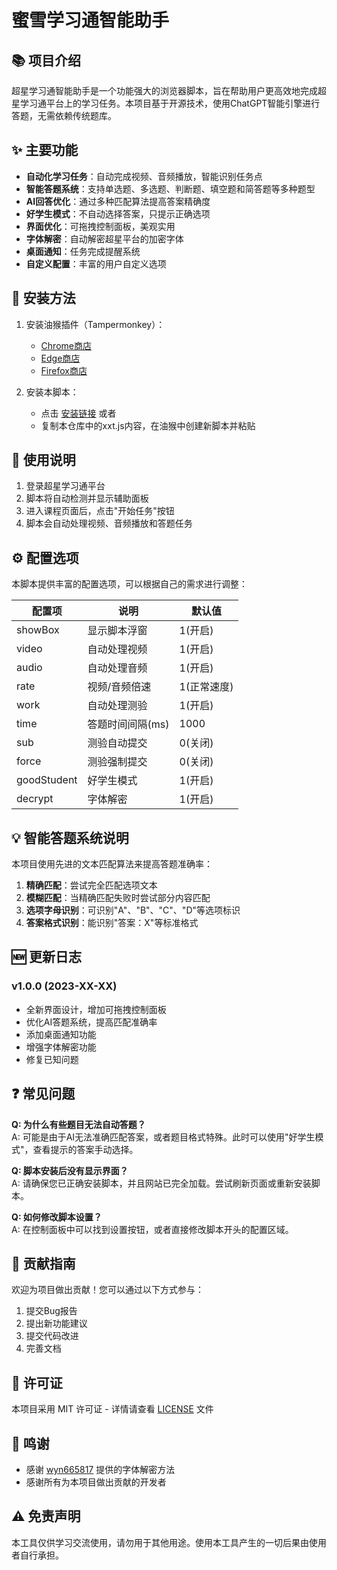 # 蜜雪学习通智能助手

## 📚 项目介绍

超星学习通智能助手是一个功能强大的浏览器脚本，旨在帮助用户更高效地完成超星学习通平台上的学习任务。本项目基于开源技术，使用ChatGPT智能引擎进行答题，无需依赖传统题库。

## ✨ 主要功能

- **自动化学习任务**：自动完成视频、音频播放，智能识别任务点
- **智能答题系统**：支持单选题、多选题、判断题、填空题和简答题等多种题型
- **AI回答优化**：通过多种匹配算法提高答案精确度
- **好学生模式**：不自动选择答案，只提示正确选项
- **界面优化**：可拖拽控制面板，美观实用
- **字体解密**：自动解密超星平台的加密字体
- **桌面通知**：任务完成提醒系统
- **自定义配置**：丰富的用户自定义选项

## 🚀 安装方法

1. 安装油猴插件（Tampermonkey）：
   - [Chrome商店](https://chrome.google.com/webstore/detail/tampermonkey/dhdgffkkebhmkfjojejmpbldmpobfkfo)
   - [Edge商店](https://microsoftedge.microsoft.com/addons/detail/tampermonkey/iikmkjmpaadaobahmlepeloendndfphd)
   - [Firefox商店](https://addons.mozilla.org/en-US/firefox/addon/tampermonkey/)

2. 安装本脚本：
   - 点击 [安装链接](#) 或者
   - 复制本仓库中的xxt.js内容，在油猴中创建新脚本并粘贴

## 🔧 使用说明

1. 登录超星学习通平台
2. 脚本将自动检测并显示辅助面板
3. 进入课程页面后，点击"开始任务"按钮
4. 脚本会自动处理视频、音频播放和答题任务

## ⚙️ 配置选项

本脚本提供丰富的配置选项，可以根据自己的需求进行调整：

| 配置项 | 说明 | 默认值 |
|-------|------|-------|
| showBox | 显示脚本浮窗 | 1(开启) |
| video | 自动处理视频 | 1(开启) |
| audio | 自动处理音频 | 1(开启) |
| rate | 视频/音频倍速 | 1(正常速度) |
| work | 自动处理测验 | 1(开启) |
| time | 答题时间间隔(ms) | 1000 |
| sub | 测验自动提交 | 0(关闭) |
| force | 测验强制提交 | 0(关闭) |
| goodStudent | 好学生模式 | 1(开启) |
| decrypt | 字体解密 | 1(开启) |

## 💡 智能答题系统说明

本项目使用先进的文本匹配算法来提高答题准确率：

1. **精确匹配**：尝试完全匹配选项文本
2. **模糊匹配**：当精确匹配失败时尝试部分内容匹配
3. **选项字母识别**：可识别"A"、"B"、"C"、"D"等选项标识
4. **答案格式识别**：能识别"答案：X"等标准格式

## 🆕 更新日志

### v1.0.0 (2023-XX-XX)
- 全新界面设计，增加可拖拽控制面板
- 优化AI答题系统，提高匹配准确率
- 添加桌面通知功能
- 增强字体解密功能
- 修复已知问题

## ❓ 常见问题

**Q: 为什么有些题目无法自动答题？**  
A: 可能是由于AI无法准确匹配答案，或者题目格式特殊。此时可以使用"好学生模式"，查看提示的答案手动选择。

**Q: 脚本安装后没有显示界面？**  
A: 请确保您已正确安装脚本，并且网站已完全加载。尝试刷新页面或重新安装脚本。

**Q: 如何修改脚本设置？**  
A: 在控制面板中可以找到设置按钮，或者直接修改脚本开头的配置区域。

## 🤝 贡献指南

欢迎为项目做出贡献！您可以通过以下方式参与：

1. 提交Bug报告
2. 提出新功能建议
3. 提交代码改进
4. 完善文档

## 📄 许可证

本项目采用 MIT 许可证 - 详情请查看 [LICENSE](LICENSE) 文件

## 💖 鸣谢

- 感谢 [wyn665817](https://greasyfork.org/zh-CN/scripts/445007) 提供的字体解密方法
- 感谢所有为本项目做出贡献的开发者

## ⚠️ 免责声明

本工具仅供学习交流使用，请勿用于其他用途。使用本工具产生的一切后果由使用者自行承担。 
